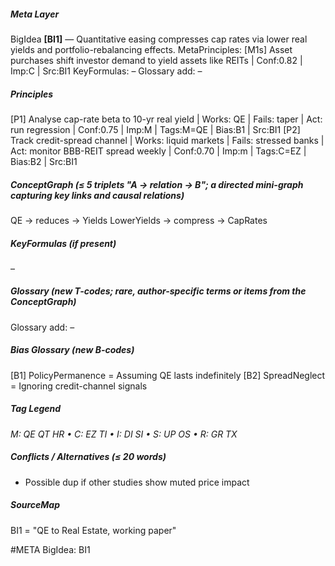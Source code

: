 ##### Meta Layer
BigIdea **[BI1]** — Quantitative easing compresses cap rates via lower real yields and portfolio-rebalancing effects.
MetaPrinciples:
[M1s] Asset purchases shift investor demand to yield assets like REITs | Conf:0.82 | Imp:C | Src:BI1
KeyFormulas: –
Glossary add: –

##### Principles
[P1] Analyse cap-rate beta to 10-yr real yield | Works: QE | Fails: taper | Act: run regression | Conf:0.75 | Imp:M | Tags:M=QE | Bias:B1 | Src:BI1
[P2] Track credit-spread channel | Works: liquid markets | Fails: stressed banks | Act: monitor BBB-REIT spread weekly | Conf:0.70 | Imp:m | Tags:C=EZ | Bias:B2 | Src:BI1

##### ConceptGraph  (≤ 5 triplets "A → relation → B"; a directed mini-graph capturing key links and causal relations)
QE → reduces → Yields
LowerYields → compress → CapRates

##### KeyFormulas  (if present)
–

##### Glossary  (new T-codes; rare, author-specific terms or items from the ConceptGraph)
Glossary add: –

##### Bias Glossary  (new B-codes)
[B1] PolicyPermanence = Assuming QE lasts indefinitely
[B2] SpreadNeglect = Ignoring credit-channel signals

##### Tag Legend
*M: QE QT HR • C: EZ TI • I: DI SI • S: UP OS • R: GR TX*

##### Conflicts / Alternatives  (≤ 20 words)
- Possible dup if other studies show muted price impact

##### SourceMap
BI1 = "QE to Real Estate, working paper"

#META BigIdea: BI1 